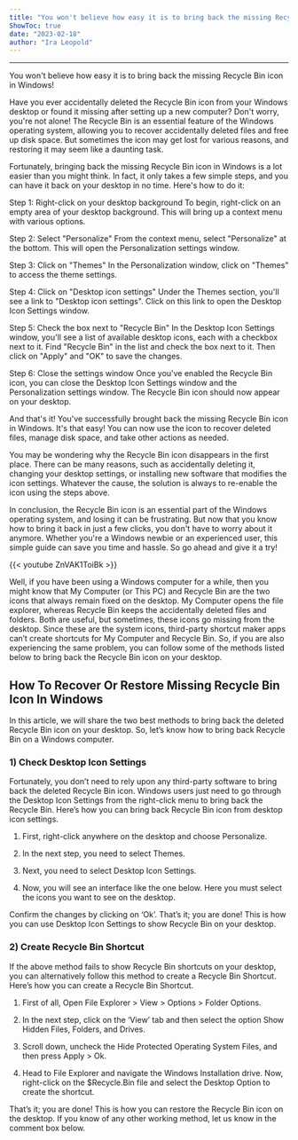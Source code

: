 ```yaml
---
title: "You won't believe how easy it is to bring back the missing Recycle Bin icon in Windows!"
ShowToc: true 
date: "2023-02-18"
author: "Ira Leopold"
---
```

*****
You won't believe how easy it is to bring back the missing Recycle Bin icon in Windows!

Have you ever accidentally deleted the Recycle Bin icon from your Windows desktop or found it missing after setting up a new computer? Don't worry, you're not alone! The Recycle Bin is an essential feature of the Windows operating system, allowing you to recover accidentally deleted files and free up disk space. But sometimes the icon may get lost for various reasons, and restoring it may seem like a daunting task.

Fortunately, bringing back the missing Recycle Bin icon in Windows is a lot easier than you might think. In fact, it only takes a few simple steps, and you can have it back on your desktop in no time. Here's how to do it:

Step 1: Right-click on your desktop background
To begin, right-click on an empty area of your desktop background. This will bring up a context menu with various options.

Step 2: Select "Personalize"
From the context menu, select "Personalize" at the bottom. This will open the Personalization settings window.

Step 3: Click on "Themes"
In the Personalization window, click on "Themes" to access the theme settings.

Step 4: Click on "Desktop icon settings"
Under the Themes section, you'll see a link to "Desktop icon settings". Click on this link to open the Desktop Icon Settings window.

Step 5: Check the box next to "Recycle Bin"
In the Desktop Icon Settings window, you'll see a list of available desktop icons, each with a checkbox next to it. Find "Recycle Bin" in the list and check the box next to it. Then click on "Apply" and "OK" to save the changes.

Step 6: Close the settings window
Once you've enabled the Recycle Bin icon, you can close the Desktop Icon Settings window and the Personalization settings window. The Recycle Bin icon should now appear on your desktop.

And that's it! You've successfully brought back the missing Recycle Bin icon in Windows. It's that easy! You can now use the icon to recover deleted files, manage disk space, and take other actions as needed.

You may be wondering why the Recycle Bin icon disappears in the first place. There can be many reasons, such as accidentally deleting it, changing your desktop settings, or installing new software that modifies the icon settings. Whatever the cause, the solution is always to re-enable the icon using the steps above.

In conclusion, the Recycle Bin icon is an essential part of the Windows operating system, and losing it can be frustrating. But now that you know how to bring it back in just a few clicks, you don't have to worry about it anymore. Whether you're a Windows newbie or an experienced user, this simple guide can save you time and hassle. So go ahead and give it a try!

{{< youtube ZnVAK1ToiBk >}} 



Well, if you have been using a Windows computer for a while, then you might know that My Computer (or This PC) and Recycle Bin are the two icons that always remain fixed on the desktop. My Computer opens the file explorer, whereas Recycle Bin keeps the accidentally deleted files and folders.
Both are useful, but sometimes, these icons go missing from the desktop. Since these are the system icons, third-party shortcut maker apps can’t create shortcuts for My Computer and Recycle Bin. So, if you are also experiencing the same problem, you can follow some of the methods listed below to bring back the Recycle Bin icon on your desktop.

 
## How To Recover Or Restore Missing Recycle Bin Icon In Windows


In this article, we will share the two best methods to bring back the deleted Recycle Bin icon on your desktop. So, let’s know how to bring back Recycle Bin on a Windows computer.

 
### 1) Check Desktop Icon Settings


Fortunately, you don’t need to rely upon any third-party software to bring back the deleted Recycle Bin icon. Windows users just need to go through the Desktop Icon Settings from the right-click menu to bring back the Recycle Bin. Here’s how you can bring back Recycle Bin icon from desktop icon settings.
1. First, right-click anywhere on the desktop and choose Personalize.

2. In the next step, you need to select Themes.

3. Next, you need to select Desktop Icon Settings.
4. Now, you will see an interface like the one below. Here you must select the icons you want to see on the desktop.

Confirm the changes by clicking on ‘Ok’. That’s it; you are done! This is how you can use Desktop Icon Settings to show Recycle Bin on your desktop.

 
### 2) Create Recycle Bin Shortcut


If the above method fails to show Recycle Bin shortcuts on your desktop, you can alternatively follow this method to create a Recycle Bin Shortcut. Here’s how you can create a Recycle Bin Shortcut.
1. First of all, Open File Explorer > View > Options > Folder Options.
2. In the next step, click on the ‘View’ tab and then select the option Show Hidden Files, Folders, and Drives.

3. Scroll down, uncheck the Hide Protected Operating System Files, and then press Apply > Ok.

4. Head to File Explorer and navigate the Windows Installation drive. Now, right-click on the $Recycle.Bin file and select the Desktop Option to create the shortcut.

That’s it; you are done! This is how you can restore the Recycle Bin icon on the desktop. If you know of any other working method, let us know in the comment box below.





